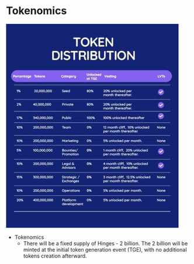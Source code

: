 # Tokenomics

![Tokenomics](static/img/TokenDistribution.png)

* Tokenomics
    * There will be a fixed supply of Hinges - 2 billion. The 2 billion will be minted at the initial token generation event (TGE), with no additional tokens creation afterward. 